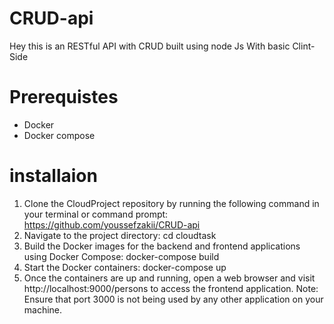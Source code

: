 # CRUD-api
 Hey this is an RESTful API with CRUD built using node Js
 With basic Clint-Side 

# Prerequistes 
- Docker 
- Docker compose

# installaion 
1. Clone the CloudProject repository by running the following command in your terminal or command prompt:
  https://github.com/youssefzakii/CRUD-api
2. Navigate to the project directory:
  cd cloudtask
3. Build the Docker images for the backend and frontend applications using Docker Compose:
  docker-compose build
4. Start the Docker containers:
  docker-compose up
5. Once the containers are up and running, open a web browser and visit http://localhost:9000/persons to access the frontend application.
  Note: Ensure that port 3000 is not being used by any other application on your machine.

